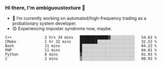 ### Hi there, I'm ambiguoustexture 👋

<!--
**ambiguoustexture/ambiguoustexture** is a ✨ _special_ ✨ repository because its `README.md` (this file) appears on your GitHub profile.

Here are some ideas to get you started:
-->
- 🔭 I’m currently working on automated/high-frequency trading as a probationary system developer.
- :worried: Experiencing imposter syndrome now, maybe.

<!--START_SECTION:waka-->

```text
C++               2 hrs 34 mins   █████████████▓░░░░░░░░░░░   54.63 %
CMake             1 hr 32 mins    ████████░░░░░░░░░░░░░░░░░   32.53 %
Bash              11 mins         █░░░░░░░░░░░░░░░░░░░░░░░░   04.22 %
PHP               11 mins         █░░░░░░░░░░░░░░░░░░░░░░░░   04.01 %
Python            8 mins          ▓░░░░░░░░░░░░░░░░░░░░░░░░   02.93 %
C                 2 mins          ▒░░░░░░░░░░░░░░░░░░░░░░░░   00.93 %
```

<!--END_SECTION:waka-->
